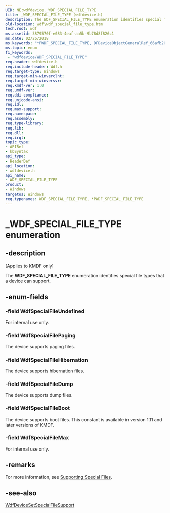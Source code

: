 ```yaml
---
UID: NE:wdfdevice._WDF_SPECIAL_FILE_TYPE
title: _WDF_SPECIAL_FILE_TYPE (wdfdevice.h)
description: The WDF_SPECIAL_FILE_TYPE enumeration identifies special file types that a device can support.
old-location: wdf\wdf_special_file_type.htm
tech.root: wdf
ms.assetid: 3879570f-e083-4eaf-aa5b-9b78d8f826c1
ms.date: 02/26/2018
ms.keywords: "*PWDF_SPECIAL_FILE_TYPE, DFDeviceObjectGeneralRef_66afb20c-b1d5-480a-b4bb-48b6e092fe5e.xml, PWDF_SPECIAL_FILE_TYPE, PWDF_SPECIAL_FILE_TYPE enumeration pointer, WDF_SPECIAL_FILE_TYPE, WDF_SPECIAL_FILE_TYPE enumeration, WdfSpecialFileBoot, WdfSpecialFileDump, WdfSpecialFileHibernation, WdfSpecialFileMax, WdfSpecialFilePaging, WdfSpecialFileUndefined, _WDF_SPECIAL_FILE_TYPE, kmdf.wdf_special_file_type, wdf.wdf_special_file_type, wdfdevice/PWDF_SPECIAL_FILE_TYPE, wdfdevice/WDF_SPECIAL_FILE_TYPE, wdfdevice/WdfSpecialFileBoot, wdfdevice/WdfSpecialFileDump, wdfdevice/WdfSpecialFileHibernation, wdfdevice/WdfSpecialFileMax, wdfdevice/WdfSpecialFilePaging, wdfdevice/WdfSpecialFileUndefined"
ms.topic: enum
f1_keywords:
 - "wdfdevice/WDF_SPECIAL_FILE_TYPE"
req.header: wdfdevice.h
req.include-header: Wdf.h
req.target-type: Windows
req.target-min-winverclnt: 
req.target-min-winversvr: 
req.kmdf-ver: 1.0
req.umdf-ver: 
req.ddi-compliance: 
req.unicode-ansi: 
req.idl: 
req.max-support: 
req.namespace: 
req.assembly: 
req.type-library: 
req.lib: 
req.dll: 
req.irql: 
topic_type:
- APIRef
- kbSyntax
api_type:
- HeaderDef
api_location:
- wdfdevice.h
api_name:
- WDF_SPECIAL_FILE_TYPE
product:
- Windows
targetos: Windows
req.typenames: WDF_SPECIAL_FILE_TYPE, *PWDF_SPECIAL_FILE_TYPE
---
```


# _WDF_SPECIAL_FILE_TYPE enumeration


## -description


<p class="CCE_Message">[Applies to KMDF only]</p>

The <b>WDF_SPECIAL_FILE_TYPE</b> enumeration identifies special file types that a device can support.


## -enum-fields




### -field WdfSpecialFileUndefined

For internal use only.


### -field WdfSpecialFilePaging

The device supports paging files.


### -field WdfSpecialFileHibernation

The device supports hibernation files.


### -field WdfSpecialFileDump

The device supports dump files.


### -field WdfSpecialFileBoot

The device supports boot files. This constant is available in version 1.11 and later versions of KMDF.


### -field WdfSpecialFileMax

For internal use only.


## -remarks



For more information, see <a href="https://docs.microsoft.com/windows-hardware/drivers/wdf/supporting-special-files">Supporting Special Files</a>.




## -see-also




<a href="https://docs.microsoft.com/windows-hardware/drivers/ddi/wdfdevice/nf-wdfdevice-wdfdevicesetspecialfilesupport">WdfDeviceSetSpecialFileSupport</a>
 

 

